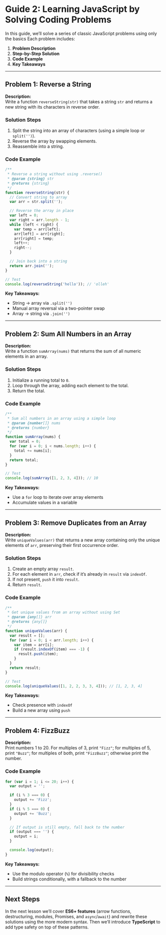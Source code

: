 # Guide 2: Learning JavaScript by Solving Coding Problems

In this guide, we’ll solve a series of classic JavaScript problems using only the basics Each problem includes:

1. **Problem Description**  
2. **Step-by-Step Solution**  
3. **Code Example**  
4. **Key Takeaways**

---

## Problem 1: Reverse a String

**Description:**  
Write a function `reverseString(str)` that takes a string `str` and returns a new string with its characters in reverse order.

### Solution Steps

1. Split the string into an array of characters (using a simple loop or `split('')`).  
2. Reverse the array by swapping elements.  
3. Reassemble into a string.

### Code Example

```js
/**
 * Reverse a string without using .reverse()
 * @param {string} str
 * @returns {string}
 */
function reverseString(str) {
  // Convert string to array
  var arr = str.split('');  

  // Reverse the array in place
  var left = 0;
  var right = arr.length - 1;
  while (left < right) {
    var temp = arr[left];
    arr[left] = arr[right];
    arr[right] = temp;
    left++;
    right--;
  }

  // Join back into a string
  return arr.join('');
}

// Test
console.log(reverseString('hello')); // 'olleh'
```

**Key Takeaways:**  
- String → array via `.split('')`  
- Manual array reversal via a two-pointer swap  
- Array → string via `.join('')`

---

## Problem 2: Sum All Numbers in an Array

**Description:**  
Write a function `sumArray(nums)` that returns the sum of all numeric elements in an array.

### Solution Steps

1. Initialize a running total to `0`.  
2. Loop through the array, adding each element to the total.  
3. Return the total.

### Code Example

```js
/**
 * Sum all numbers in an array using a simple loop
 * @param {number[]} nums
 * @returns {number}
 */
function sumArray(nums) {
  var total = 0;
  for (var i = 0; i < nums.length; i++) {
    total += nums[i];
  }
  return total;
}

// Test
console.log(sumArray([1, 2, 3, 4])); // 10
```

**Key Takeaways:**  
- Use a `for` loop to iterate over array elements  
- Accumulate values in a variable

---

## Problem 3: Remove Duplicates from an Array

**Description:**  
Write `uniqueValues(arr)` that returns a new array containing only the unique elements of `arr`, preserving their first occurrence order.

### Solution Steps

1. Create an empty array `result`.  
2. For each element in `arr`, check if it’s already in `result` via `indexOf`.  
3. If not present, `push` it into `result`.  
4. Return `result`.

### Code Example

```js
/**
 * Get unique values from an array without using Set
 * @param {any[]} arr
 * @returns {any[]}
 */
function uniqueValues(arr) {
  var result = [];
  for (var i = 0; i < arr.length; i++) {
    var item = arr[i];
    if (result.indexOf(item) === -1) {
      result.push(item);
    }
  }
  return result;
}

// Test
console.log(uniqueValues([1, 2, 2, 3, 3, 4])); // [1, 2, 3, 4]
```

**Key Takeaways:**  
- Check presence with `indexOf`  
- Build a new array using `push`

---

## Problem 4: FizzBuzz

**Description:**  
Print numbers 1 to 20. For multiples of 3, print `"Fizz"`; for multiples of 5, print `"Buzz"`; for multiples of both, print `"FizzBuzz"`; otherwise print the number.

### Code Example

```js
for (var i = 1; i <= 20; i++) {
  var output = '';

  if (i % 3 === 0) {
    output += 'Fizz';
  }
  if (i % 5 === 0) {
    output += 'Buzz';
  }

  // If output is still empty, fall back to the number
  if (output === '') {
    output = i;
  }

  console.log(output);
}
```

**Key Takeaways:**  
- Use the modulo operator (`%`) for divisibility checks  
- Build strings conditionally, with a fallback to the number

---

## Next Steps

In the next lesson we’ll cover **ES6+ features** (arrow functions, destructuring, modules, Promises, and `async`/`await`) and rewrite these solutions using the more modern syntax. Then we’ll introduce **TypeScript** to add type safety on top of these patterns.